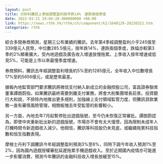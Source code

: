```yaml
---
layout: post
title: 分析料騰訊上季經調整盈利按年跌14%　連跌兩個季度
date: 2022-03-21 19:04:20.000000000 +08:00
link: https://news.rthk.hk/rthk/ch/component/k2/1640129-20220321.htm
categories: rthk
---
```


綜合多間券商預測，星期三公布業績的騰訊，去年第4季經調整盈利介乎245億至339億元人民幣，中位數285.5億元，按年跌14%，連跌兩個季度，跌幅亦較第3季的2%顯著擴大，受內地遊戲及廣告收入增速放慢拖累。上季收入按年增速或低見5%，可能是上市以來最慢季度增速。

券商預料，騰訊去年經調整盈利增長約5%至約1285億元，全年收入中位數增長17%至約5656億元，或是歷來最差。

據報內地監管部門要求騰訊將微信支付納入新成立的金融控股公司，富昌證券聯席董事譚朗蔚指，如果騰訊最終需要剝離支付業務，將會大削集團增長前景。投資銀行大和說，不排除內地推出更多規則，加強線上支付領域監管力度，但騰訊貸款業務一直有審慎風險管理，相關板塊去年受監管的影響較小。

另一方面，內地去年7月起暫停批出遊戲版號，至今仍未恢復正常審批。譚朗蔚認為，即使中央重新批出新的遊戲版號，市場亦不會有太大憧憬，因為限制未成年人打機時間令新遊戲收入減少。他相信，騰訊等科技股仍未見底，或繼續拖累科技指數和恒生指數表現。

摩根士丹利下調騰訊今年經調整盈利預測3%至8%，同時下調今年收入預測1%至2%，因為國內遊戲授權審批延遲拖累手機遊戲收入。至於近期國內疫情亦可能進一步影響消費，預測今年騰訊的金融科技收入增長放緩至15%。
